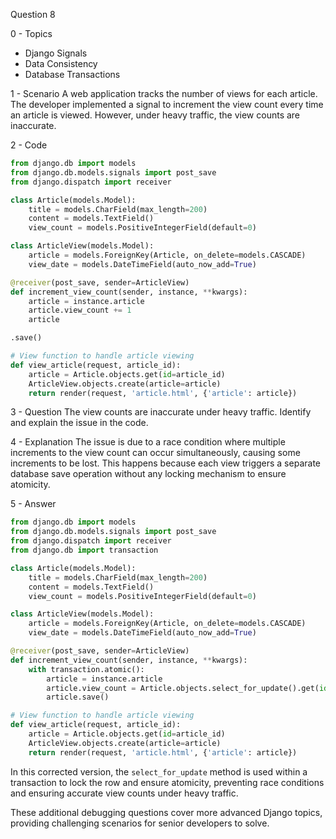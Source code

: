Question 8

0 - Topics
- Django Signals
- Data Consistency
- Database Transactions

1 - Scenario
A web application tracks the number of views for each article. The developer implemented a signal to increment the view count every time an article is viewed. However, under heavy traffic, the view counts are inaccurate.

2 - Code
```python
from django.db import models
from django.db.models.signals import post_save
from django.dispatch import receiver

class Article(models.Model):
    title = models.CharField(max_length=200)
    content = models.TextField()
    view_count = models.PositiveIntegerField(default=0)

class ArticleView(models.Model):
    article = models.ForeignKey(Article, on_delete=models.CASCADE)
    view_date = models.DateTimeField(auto_now_add=True)

@receiver(post_save, sender=ArticleView)
def increment_view_count(sender, instance, **kwargs):
    article = instance.article
    article.view_count += 1
    article

.save()

# View function to handle article viewing
def view_article(request, article_id):
    article = Article.objects.get(id=article_id)
    ArticleView.objects.create(article=article)
    return render(request, 'article.html', {'article': article})
```

3 - Question
The view counts are inaccurate under heavy traffic. Identify and explain the issue in the code.

4 - Explanation
The issue is due to a race condition where multiple increments to the view count can occur simultaneously, causing some increments to be lost. This happens because each view triggers a separate database save operation without any locking mechanism to ensure atomicity.

5 - Answer
```python
from django.db import models
from django.db.models.signals import post_save
from django.dispatch import receiver
from django.db import transaction

class Article(models.Model):
    title = models.CharField(max_length=200)
    content = models.TextField()
    view_count = models.PositiveIntegerField(default=0)

class ArticleView(models.Model):
    article = models.ForeignKey(Article, on_delete=models.CASCADE)
    view_date = models.DateTimeField(auto_now_add=True)

@receiver(post_save, sender=ArticleView)
def increment_view_count(sender, instance, **kwargs):
    with transaction.atomic():
        article = instance.article
        article.view_count = Article.objects.select_for_update().get(id=article.id).view_count + 1
        article.save()

# View function to handle article viewing
def view_article(request, article_id):
    article = Article.objects.get(id=article_id)
    ArticleView.objects.create(article=article)
    return render(request, 'article.html', {'article': article})
```
In this corrected version, the `select_for_update` method is used within a transaction to lock the row and ensure atomicity, preventing race conditions and ensuring accurate view counts under heavy traffic.

These additional debugging questions cover more advanced Django topics, providing challenging scenarios for senior developers to solve.


